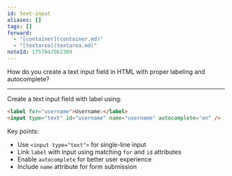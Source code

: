 ```yaml
---
id: text-input
aliases: []
tags: []
forward:
  - "[container](container.md)"
  - "[textarea](textarea.md)"
noteId: 1757047062309
---
```


How do you create a text input field in HTML with proper labeling and autocomplete?

---

Create a text input field with label using:

```html
<label for="username">Username:</label>
<input type="text" id="username" name="username" autocomplete="on" />
```

Key points:

- Use `<input type="text">` for single-line input
- Link `label` with input using matching `for` and `id` attributes
- Enable `autocomplete` for better user experience
- Include `name` attribute for form submission
